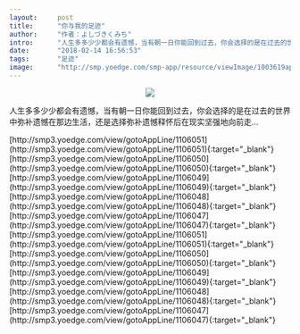 ```yaml
---
layout:     post
title:      "你与我的足迹"
author:     "作者：よしづきくみち"
intro:      "人生多多少少都会有遗憾，当有朝一日你能回到过去，你会选择的是在过去的世界中弥补遗憾在那边生活，还是选择弥补遗憾释怀后在现实坚强地向前走…"
date:       "2018-02-14 16:56:53"
tags:       "足迹"
image:      "http://smp.yoedge.com/smp-app/resource/viewImage/1003619appline.png"
---
```

<div style="text-align: center">
<p><img src="http://smp.yoedge.com/smp-app/resource/viewImage/1003619appline.png"/></p>
</div>
<p class="post-meta">
<span>人生多多少少都会有遗憾，当有朝一日你能回到过去，你会选择的是在过去的世界中弥补遗憾在那边生活，还是选择弥补遗憾释怀后在现实坚强地向前走…</span>
</p>
[http://smp3.yoedge.com/view/gotoAppLine/1106051](http://smp3.yoedge.com/view/gotoAppLine/1106051){:target="_blank"}
[http://smp3.yoedge.com/view/gotoAppLine/1106050](http://smp3.yoedge.com/view/gotoAppLine/1106050){:target="_blank"}
[http://smp3.yoedge.com/view/gotoAppLine/1106049](http://smp3.yoedge.com/view/gotoAppLine/1106049){:target="_blank"}
[http://smp3.yoedge.com/view/gotoAppLine/1106048](http://smp3.yoedge.com/view/gotoAppLine/1106048){:target="_blank"}
[http://smp3.yoedge.com/view/gotoAppLine/1106047](http://smp3.yoedge.com/view/gotoAppLine/1106047){:target="_blank"}
[http://smp3.yoedge.com/view/gotoAppLine/1106051](http://smp3.yoedge.com/view/gotoAppLine/1106051){:target="_blank"}
[http://smp3.yoedge.com/view/gotoAppLine/1106050](http://smp3.yoedge.com/view/gotoAppLine/1106050){:target="_blank"}
[http://smp3.yoedge.com/view/gotoAppLine/1106049](http://smp3.yoedge.com/view/gotoAppLine/1106049){:target="_blank"}
[http://smp3.yoedge.com/view/gotoAppLine/1106048](http://smp3.yoedge.com/view/gotoAppLine/1106048){:target="_blank"}
[http://smp3.yoedge.com/view/gotoAppLine/1106047](http://smp3.yoedge.com/view/gotoAppLine/1106047){:target="_blank"}



